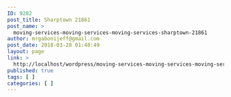 ```yaml
---
ID: 9282
post_title: Sharptown 21861
post_name: >
  moving-services-moving-services-moving-services-sharptown-21861
author: mrgabonijeff@gmail.com
post_date: 2018-03-28 01:48:49
layout: page
link: >
  http://localhost/wordpress/moving-services-moving-services-moving-services-sharptown-21861/
published: true
tags: [ ]
categories: [ ]
---
```

